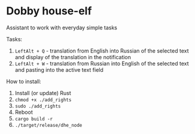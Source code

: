 # Dobby house-elf

Assistant to work with everyday simple tasks

Tasks:

1) `LeftAlt + Q`  - translation from English into Russian of the selected text and display of the translation in the notification
2) `LeftAlt + W` -  translation from Russian into English of the selected text and pasting into the active text field
 
How to install:

1) Install (or update) Rust
2) `chmod +x ./add_rights`
3) `sudo ./add_rights`
4) Reboot
5) `cargo build -r`
6) `./target/release/dhe_node`

